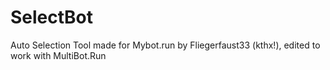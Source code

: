 # SelectBot
Auto Selection Tool made for Mybot.run by Fliegerfaust33 (kthx!), 
edited to work with MultiBot.Run
